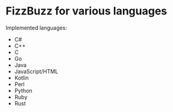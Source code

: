 # FizzBuzz for various languages

Implemented languages:
- C#
- C++
- C
- Go
- Java
- JavaScript/HTML
- Kotlin
- Perl
- Python
- Ruby
- Rust
